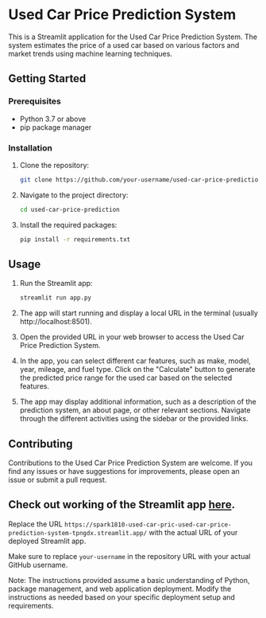 
# Used Car Price Prediction System

This is a Streamlit application for the Used Car Price Prediction System. The system estimates the price of a used car based on various factors and market trends using machine learning techniques.

## Getting Started

### Prerequisites

- Python 3.7 or above
- pip package manager

### Installation

1. Clone the repository:

   ```bash
   git clone https://github.com/your-username/used-car-price-prediction.git
   ```

2. Navigate to the project directory:

   ```bash
   cd used-car-price-prediction
   ```

3. Install the required packages:

   ```bash
   pip install -r requirements.txt
   ```

## Usage

1. Run the Streamlit app:

   ```bash
   streamlit run app.py
   ```

2. The app will start running and display a local URL in the terminal (usually http://localhost:8501).

3. Open the provided URL in your web browser to access the Used Car Price Prediction System.

4. In the app, you can select different car features, such as make, model, year, mileage, and fuel type. Click on the "Calculate" button to generate the predicted price range for the used car based on the selected features.

5. The app may display additional information, such as a description of the prediction system, an about page, or other relevant sections. Navigate through the different activities using the sidebar or the provided links.

## Contributing

Contributions to the Used Car Price Prediction System are welcome. If you find any issues or have suggestions for improvements, please open an issue or submit a pull request.



## Check out working of the Streamlit app [here](https://spark1810-used-car-pric-used-car-price-prediction-system-tpngdx.streamlit.app/).

Replace the URL `https://spark1810-used-car-pric-used-car-price-prediction-system-tpngdx.streamlit.app/` with the actual URL of your deployed Streamlit app.

Make sure to replace `your-username` in the repository URL with your actual GitHub username.

Note: The instructions provided assume a basic understanding of Python, package management, and web application deployment. Modify the instructions as needed based on your specific deployment setup and requirements.
